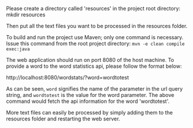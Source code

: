 Please create a directory called 'resources' in the project root directory:
mkdir resources

Then put all the text files you want to be processed in the resources folder.

To build and run the project use Maven; only one command is necessary.
Issue this command from the root project directory:
```mvn -e clean compile exec:java```

The web application should run on port 8080 of the host machine.
To provide a word to the word statistics api, please follow the format below:

http://localhost:8080/wordstats/?word=wordtotest

As can be seen, ```word``` signifies the name of the parameter in the url query string, and ```wordtotest``` is the value for the word parameter. The above command would fetch the api
information for the word 'wordtotest'.

More text files can easily be processed by simply adding them to the resources folder and restarting the web server.
